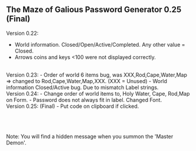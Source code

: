 ## The Maze of Galious Password Generator 0.25 (Final)
Version 0.22:
- World information. Closed/Open/Active/Completed. Any other value = Closed. 
- Arrows coins and keys <100 were not displayed correctly.
<br/>
Version 0.23:
- Order of world 6 items bug, was XXX,Rod,Cape,Water,Map => changed to Rod,Cape,Water,Map,XXX. (XXX = Unused) 
- World information Closed/Active bug. Due to mismatch Label strings.
<br/>
Version 0.24:
- Change order of world items to, Holy Water, Cape, Rod,Map on Form.
- Password does not always fit in label. Changed Font.
<br/>
Version 0.25: (Final)
- Put code on clipboard if clicked.
  
<br/><br/><br/>
Note:
You will find a hidden message when you summon the 'Master Demon'.
